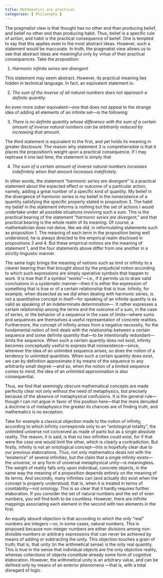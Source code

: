 ```yaml
---
title: Mathematics are practical 
categories: [ Philosophy ]
---
```


The pragmatist view is that thought has no other end than producing belief, and
belief no other end than producing habit. Thus, belief is a specific rule of
action, and habit is the practical consequence of belief. One is tempted to say
that this applies even to the most abstract ideas. However, such a statement
would be inaccurate. In truth, the pragmatist view allows us to see that
abstract ideas are meaningful only by virtue of their practical consequences.
Take the proposition:

1. *Harmonic infinite series are divergent*

This statement may seem abstract. However, its practical meaning lies hidden in
technical language. In fact, an equivalent statement is:

 2. *The sum of the inverse of all natural numbers does not approach a definite
    quantity.*

An even more sober equivalent—one that does not appeal to the strange idea of
adding all elements of an infinite set—is the following:

3. *There is no definite quantity whose difference with the sum of a certain
   amount of inverse natural numbers can be arbitrarily reduced by increasing
   that amount.*

The third statement is equivalent to the first, and yet holds its meaning in
greater disclosure. The reason why statement 3 is comprehensible is that it
places the proposition’s weight upon a practical consequence. If I may rephrase
it one last time, the statement is simply that

4. *The sum of a certain amount of inverse natural numbers increases indefinitely
   when that amount increases indefinitely.*

In other words, the statement “*harmonic series are divergent*” is a practical
statement about the expected effect or outcome of a particular action; namely,
adding a great number of a specific kind of quantity. My belief in the
divergence of harmonic series is my belief in the nonexistence of a quantity
satisfying the specific property stated in proposition 3. The habit my belief in
the statement informs is nothing but the set of actions I would undertake under
all possible situations involving such a sum. This is the practical bearing of
the statement “*harmonic series are divergent*,” and that practical bearing is
the whole realm of its meaning. Of course, a mathematician does not delve, like
we did, in reformulating statements such as proposition 1. The meaning of each
term in the proposition being well understood, he is always directed to the
empirical realm disclosed in propositions 3 and 4. But these empirical notions
are the meaning of statement 1, and the four statements above differ from one
another in a strictly linguistic manner.

The same logic brings the meaning of notions such as limit or infinity to a
clearer bearing than that brought about by the prejudicial notion according to
which such expressions are simply operative symbols that happen to work. It is
true that if a symbol “works”—i.e., if it permits us to draw valid conclusions
in a systematic manner—then it is either the expression of something that is
true or  of a certain relationship that is true. Infinity, for example, when
dissected as we did when dealing with harmonic series, is not a quantitative
concept in itself—for speaking of an infinite quantity is as valid as speaking
of an indeterminate determination—. It rather expresses a certain relationship
among the terms and the outcome of a sum, in the case of series, or the behavior
of a sequence in the case of limits—where sums and sequences are themselves a
useful representation of concrete realities. Furthermore, the concept of
infinity arises from a negative necessity, for the fundamental notion of limit
deals with the relationship between a certain sequence and some definite
quantity  that—to be intentionally redundant—limits the sequence. When such a
certain quantity does not exist, infinity becomes conceptually useful to express
that nonexistence—since, wherever the idea of an unlimited sequence arises, so
does the notion of a tendency to unlimited quantities. When such a certain
quantity does exist, we can by definition approximate it by means of the
sequence to any arbitrarily small degree —and so, when the notion of a limited
sequence comes to mind, the idea of an unlimited approximation is also
consequential.

Thus, we find that seemingly obscure mathematical concepts are made perfectly
clear not only without the need of metaphysics, but precisely because of the
absence of metaphysical confusions. It is the general rule—though I can not
argue in favor of this position here—that the more denuded a doctrine is of
metaphysics the greater its chances are of finding truth, and mathematics is no
exception. 

Take for example a classical objection made to the notion of infinity, according
to which infinity corresponds only to an “ontological totality”, the unlimited
universe not conceived as made of parts but as a single absolute reality. The
reason, it is said, is that no two infinities could exist, for if that were the
case one would limit the other, which is clearly a contradiction. But firstly,
infinity is not an ontological concept—this is hopefully clear due to our
previous elaborations. Thus, not only mathematics deals not with the “existence”
of several infinities, but the claim that a single infinity exists—the universe,
or any form of universal metaphysical unity—is meaningless. The weight of
reality falls only upon individual, concrete objects, in the same way the
meaning of a proposition depends entirely on the meaning of its terms.  And
secondly, many infinities can (and actually do) exist when the concept is
properly understood; that is, when it is treated in terms of countability—not
ontology. This is so clear that it hardly requires further elaboration. If you
consider the set of natural numbers and the set of even numbers, you will find
both to be countless. However, there are infinite mappings associating each
element in the second with two elements in the first. 

An equally absurd objection is that according to which the only “real” numbers
are integers —or, in some cases, natural numbers. This is proposed because
non-integer numbers are either divisions among non-divisible numbers or
arbitrary expressions that can never be achieved by means of adding or
subtracting the unity. This objection touches a grain of truth; that is, that
unity (in the arithmetical sense) is the only real quantity. This is true in the
sense that individual objects are the only objective reality, whereas
collections of objects constitute already some form of cognitive elaboration.
However, the arithmetical unity is an arbitrary value, and can be defined only
by means of an exterior phenomena —that is, with a total disregard of logic.

